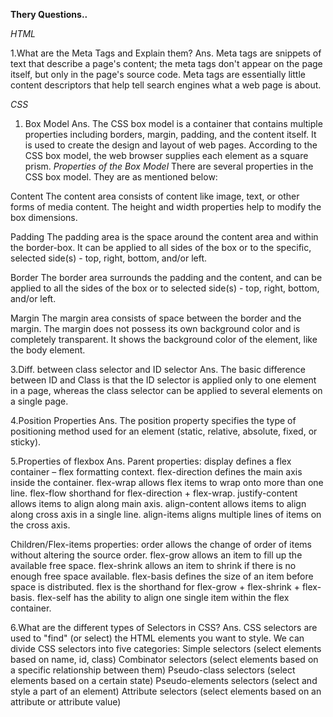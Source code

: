 **Thery Questions..**

_HTML_

1.What are the Meta Tags and Explain them?
Ans. Meta tags are snippets of text that describe a page's content; the meta tags don't appear on the page itself, but only in the page's source code. Meta tags are essentially little content descriptors that help tell search engines what a web page is about.

_CSS_

1. Box Model
   Ans. The CSS box model is a container that contains multiple properties including borders, margin, padding, and the content itself. It is used to create the design and layout of web pages. According to the CSS box model, the web browser supplies each element as a square prism.
   _Properties of the Box Model_
   There are several properties in the CSS box model. They are as mentioned below:

Content
The content area consists of content like image, text, or other forms of media content. The height and width properties help to modify the box dimensions.

Padding
The padding area is the space around the content area and within the border-box. It can be applied to all sides of the box or to the specific, selected side(s) - top, right, bottom, and/or left.

Border
The border area surrounds the padding and the content, and can be applied to all the sides of the box or to selected side(s) - top, right, bottom, and/or left.

Margin
The margin area consists of space between the border and the margin. The margin does not possess its own background color and is completely transparent. It shows the background color of the element, like the body element.

3.Diff. between class selector and ID selector
Ans. The basic difference between ID and Class is that the ID selector is applied only to one element in a page, whereas the class selector can be applied to several elements on a single page.

4.Position Properties
Ans. The position property specifies the type of positioning method used for an element (static, relative, absolute, fixed, or sticky).

5.Properties of flexbox
Ans. Parent properties:
display defines a flex container – flex formatting context.
flex-direction defines the main axis inside the container.
flex-wrap allows flex items to wrap onto more than one line.
flex-flow shorthand for flex-direction + flex-wrap.
justify-content allows items to align along main axis.
align-content allows items to align along cross axis in a single line.
align-items aligns multiple lines of items on the cross axis.

Children/Flex-items properties:
order allows the change of order of items without altering the source order.
flex-grow allows an item to fill up the available free space.
flex-shrink allows an item to shrink if there is no enough free space available.
flex-basis defines the size of an item before space is distributed.
flex is the shorthand for flex-grow + flex-shrink + flex-basis.
flex-self has the ability to align one single item within the flex container.

6.What are the different types of Selectors in CSS?
Ans. CSS selectors are used to "find" (or select) the HTML elements you want to style.
We can divide CSS selectors into five categories:
Simple selectors (select elements based on name, id, class)
Combinator selectors (select elements based on a specific relationship between them)
Pseudo-class selectors (select elements based on a certain state)
Pseudo-elements selectors (select and style a part of an element)
Attribute selectors (select elements based on an attribute or attribute value)
